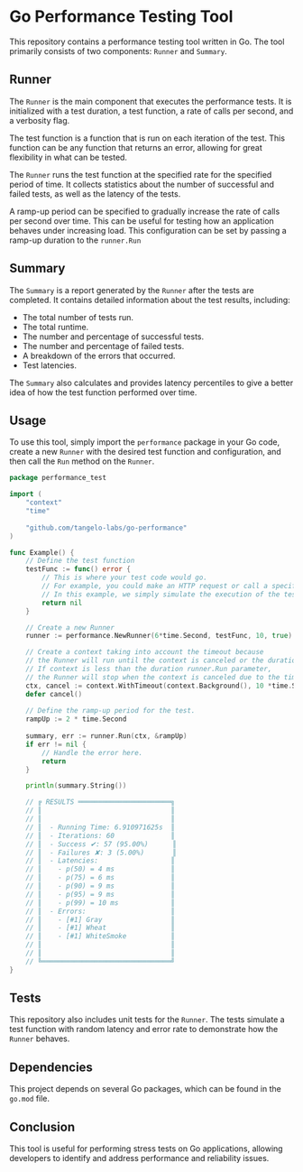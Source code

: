 # Go Performance Testing Tool

This repository contains a performance testing tool written in Go. The tool primarily consists of two components: `Runner` and `Summary`.

## Runner

The `Runner` is the main component that executes the performance tests. It is initialized with a test duration, a test function, a rate of calls per second, and a verbosity flag.

The test function is a function that is run on each iteration of the test. This function can be any function that returns an error, allowing for great flexibility in what can be tested.

The `Runner` runs the test function at the specified rate for the specified period of time. It collects statistics about the number of successful and failed tests, as well as the latency of the tests.

A ramp-up period can be specified to gradually increase the rate of calls per second over time. This can be useful for testing how an application behaves under increasing load. This configuration can be set by passing a ramp-up duration to the `runner.Run`

## Summary

The `Summary` is a report generated by the `Runner` after the tests are completed. It contains detailed information about the test results, including:

- The total number of tests run.
- The total runtime.
- The number and percentage of successful tests.
- The number and percentage of failed tests.
- A breakdown of the errors that occurred.
- Test latencies.

The `Summary` also calculates and provides latency percentiles to give a better idea of how the test function performed over time.

## Usage

To use this tool, simply import the `performance` package in your Go code, create a new `Runner` with the desired test function and configuration, and then call the `Run` method on the `Runner`.

```go
package performance_test

import (
	"context"
	"time"
	
	"github.com/tangelo-labs/go-performance"
)

func Example() {
	// Define the test function
	testFunc := func() error {
		// This is where your test code would go.
		// For example, you could make an HTTP request or call a specific function in your application.
		// In this example, we simply simulate the execution of the test function.
		return nil
	}

	// Create a new Runner
	runner := performance.NewRunner(6*time.Second, testFunc, 10, true)

	// Create a context taking into account the timeout because 
	// the Runner will run until the context is canceled or the duration runner.Run parameter is reached.
	// If context is less than the duration runner.Run parameter, 
	// the Runner will stop when the context is canceled due to the timeout.
	ctx, cancel := context.WithTimeout(context.Background(), 10 *time.Second)
	defer cancel()
	
	// Define the ramp-up period for the test.
	rampUp := 2 * time.Second
	
	summary, err := runner.Run(ctx, &rampUp)
	if err != nil {
		// Handle the error here.
		return
	}

	println(summary.String())

	// ╔ RESULTS ═══════════════════════╗
	// ║                                ║
	// ║                                ║
	// ║  - Running Time: 6.910971625s  ║
	// ║  - Iterations: 60              ║
	// ║  - Success ✔: 57 (95.00%)      ║
	// ║  - Failures ✘: 3 (5.00%)       ║
	// ║  - Latencies:                  ║
	// ║    - p(50) = 4 ms              ║
	// ║    - p(75) = 6 ms              ║
	// ║    - p(90) = 9 ms              ║
	// ║    - p(95) = 9 ms              ║
	// ║    - p(99) = 10 ms             ║
	// ║  - Errors:                     ║
	// ║    - [#1] Gray                 ║
	// ║    - [#1] Wheat                ║
	// ║    - [#1] WhiteSmoke           ║
	// ║                                ║
	// ║                                ║
	// ╚════════════════════════════════╝
}

``` 

## Tests

This repository also includes unit tests for the `Runner`. The tests simulate a test function with random latency and error rate to demonstrate how the `Runner` behaves.

## Dependencies

This project depends on several Go packages, which can be found in the `go.mod` file.

## Conclusion

This tool is useful for performing stress tests on Go applications, allowing developers to identify and address performance and reliability issues.